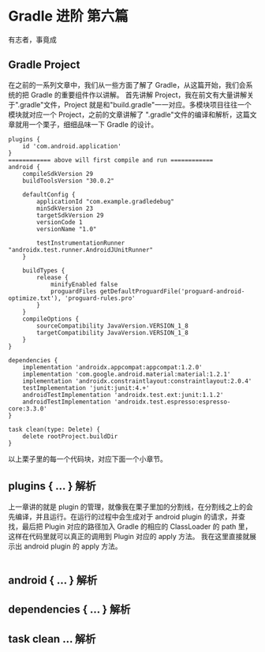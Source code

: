 # Gradle 进阶 第六篇

有志者，事竟成

## Gradle Project
在之前的一系列文章中，我们从一些方面了解了 Gradle，从这篇开始，我们会系统的把 Gradle 的重要组件作以讲解。
首先讲解 Project，我在前文有大量讲解关于".gradle"文件，Project 就是和"build.gradle"一一对应。多模块项目往往一个模块就对应一个 Project，之前的文章讲解了 ".gradle"文件的编译和解析，这篇文章就用一个栗子，细细品味一下 Gradle 的设计。

~~~
plugins {
    id 'com.android.application'
}
============ above will first compile and run ============
android {
    compileSdkVersion 29
    buildToolsVersion "30.0.2"

    defaultConfig {
        applicationId "com.example.gradledebug"
        minSdkVersion 23
        targetSdkVersion 29
        versionCode 1
        versionName "1.0"

        testInstrumentationRunner "androidx.test.runner.AndroidJUnitRunner"
    }

    buildTypes {
        release {
            minifyEnabled false
            proguardFiles getDefaultProguardFile('proguard-android-optimize.txt'), 'proguard-rules.pro'
        }
    }
    compileOptions {
        sourceCompatibility JavaVersion.VERSION_1_8
        targetCompatibility JavaVersion.VERSION_1_8
    }
}

dependencies {
    implementation 'androidx.appcompat:appcompat:1.2.0'
    implementation 'com.google.android.material:material:1.2.1'
    implementation 'androidx.constraintlayout:constraintlayout:2.0.4'
    testImplementation 'junit:junit:4.+'
    androidTestImplementation 'androidx.test.ext:junit:1.1.2'
    androidTestImplementation 'androidx.test.espresso:espresso-core:3.3.0'
}

task clean(type: Delete) {
    delete rootProject.buildDir
}
~~~
以上栗子里的每一个代码块，对应下面一个小章节。

## plugins { ... } 解析
上一章讲的就是 plugin 的管理，就像我在栗子里加的分割线，在分割线之上的会先编译，并且运行。在运行的过程中会生成对于 android plugin 的请求，并查找，最后把 Plugin 对应的路径加入 Gradle 的相应的 ClassLoader 的 path 里，这样在代码里就可以真正的调用到 Plugin 对应的 apply 方法。
我在这里直接就展示出 android plugin 的 apply 方法。
~~~

~~~
## android { ... } 解析
## dependencies { ... } 解析
## task clean ... 解析